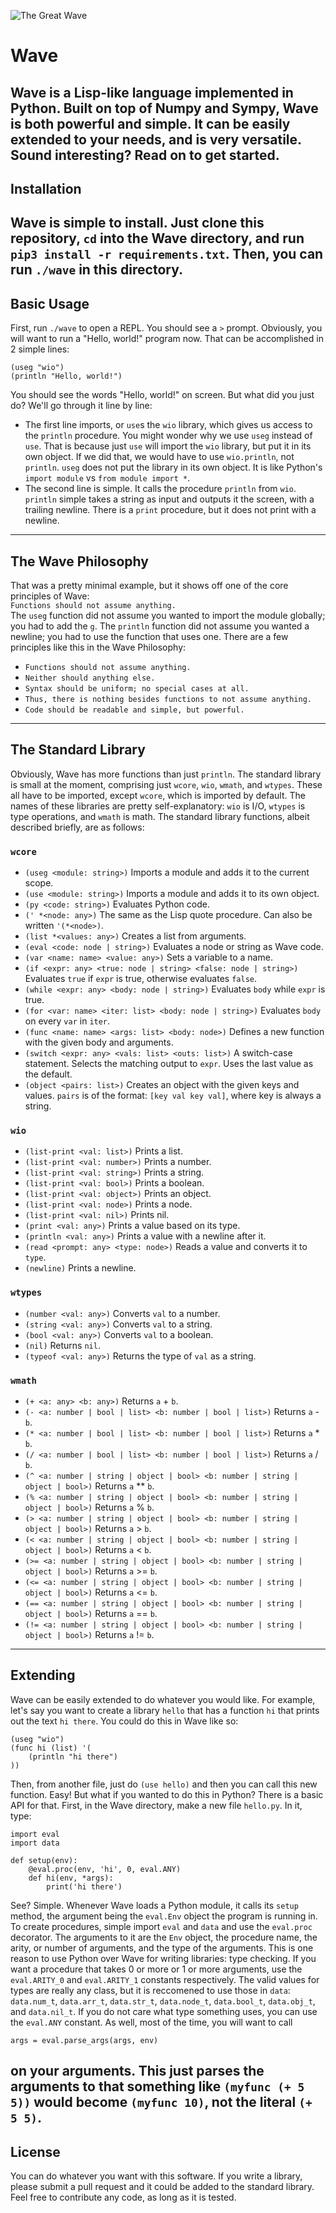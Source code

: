 ![The Great Wave](https://upload.wikimedia.org/wikipedia/commons/0/0a/The_Great_Wave_off_Kanagawa.jpg)
# Wave
Wave is a Lisp-like language implemented in Python. Built on top of Numpy and Sympy,
Wave is both powerful and simple. It can be easily extended to your needs, and is very
versatile. Sound interesting? Read on to get started.
---
## Installation
Wave is simple to install. Just clone this repository, `cd` into the Wave directory,
and run `pip3 install -r requirements.txt`. Then, you can run `./wave` in this directory.
---
## Basic Usage
First, run `./wave` to open a REPL. You should see a `>` prompt. Obviously, you will want
to run a "Hello, world!" program now. That can be accomplished in 2 simple lines:  
```
(useg "wio")
(println "Hello, world!")
```
You should see the words "Hello, world!" on screen. But what did you just do? We'll go through
it line by line:

- The first line imports, or `use`s the `wio` library, which gives us access to the `println`
procedure. You might wonder why we use `useg` instead of `use`. That is because just `use` will
import the `wio` library, but put it in its own object. If we did that, we would have to use
`wio.println`, not `println`. `useg` does not put the library in its own object. It is like Python's
`import module` vs `from module import *`.
- The second line is simple. It calls the procedure `println` from `wio`. `println` simple takes
a string as input and outputs it the screen, with a trailing newline. There is a `print` procedure,
but it does not print with a newline.
---
## The Wave Philosophy
That was a pretty minimal example, but it shows off one of the core principles of Wave:  
`Functions should not assume anything.`  
The `useg` function did not assume you wanted to import the module globally; you had to add the `g`.
The `println` function did not assume you wanted a newline; you had to use the function that uses one.
There are a few principles like this in the Wave Philosophy:

- `Functions should not assume anything.`
- `Neither should anything else.`
- `Syntax should be uniform; no special cases at all.`
- `Thus, there is nothing besides functions to not assume anything.`
- `Code should be readable and simple, but powerful.`
---
## The Standard Library
Obviously, Wave has more functions than just `println`. The standard library is small at the moment,
comprising just `wcore`, `wio`, `wmath`, and `wtypes`. These all have to be imported, except `wcore`,
which is imported by default. The names of these libraries are pretty self-explanatory: `wio` is I/O,
`wtypes` is type operations, and `wmath` is math. The standard library functions, albeit described briefly,
are as follows:

### `wcore`

- `(useg <module: string>)` Imports a module and adds it to the current scope.
- `(use <module: string>)` Imports a module and adds it to its own object.
- `(py <code: string>)` Evaluates Python code.
- `(' *<node: any>)` The same as the Lisp quote procedure. Can also be written `'(*<node>)`.
- `(list *<values: any>)` Creates a list from arguments.
- `(eval <code: node | string>)` Evaluates a node or string as Wave code.
- `(var <name: name> <value: any>)` Sets a variable to a name.
- `(if <expr: any> <true: node | string> <false: node | string>)` Evaluates `true` if `expr` is true, otherwise evaluates `false`.
- `(while <expr: any> <body: node | string>)` Evaluates `body` while `expr` is true.
- `(for <var: name> <iter: list> <body: node | string>)` Evaluates `body` on every `var` in `iter`.
- `(func <name: name> <args: list> <body: node>)` Defines a new function with the given body and arguments.
- `(switch <expr: any> <vals: list> <outs: list>)` A switch-case statement. Selects the matching output to `expr`. Uses
the last value as the default.
- `(object <pairs: list>)` Creates an object with the given keys and values. `pairs` is of the format: `[key val key val]`, where key
is always a string.

### `wio`

- `(list-print <val: list>)` Prints a list.
- `(list-print <val: number>)` Prints a number.
- `(list-print <val: string>)` Prints a string.
- `(list-print <val: bool>)` Prints a boolean.
- `(list-print <val: object>)` Prints an object.
- `(list-print <val: node>)` Prints a node.
- `(list-print <val: nil>)` Prints nil.
- `(print <val: any>)` Prints a value based on its type.
- `(println <val: any>)` Prints a value with a newline after it.
- `(read <prompt: any> <type: node>)` Reads a value and converts it to `type`.
- `(newline)` Prints a newline.

### `wtypes`

- `(number <val: any>)` Converts `val` to a number.
- `(string <val: any>)` Converts `val` to a string.
- `(bool <val: any>)` Converts `val` to a boolean.
- `(nil)` Returns `nil`.
- `(typeof <val: any>)` Returns the type of `val` as a string.

### `wmath`

- `(+ <a: any> <b: any>)` Returns `a` + `b`.
- `(- <a: number | bool | list> <b: number | bool | list>)` Returns `a` - `b`.
- `(* <a: number | bool | list> <b: number | bool | list>)` Returns `a` * `b`.
- `(/ <a: number | bool | list> <b: number | bool | list>)` Returns `a` / `b`.
- `(^ <a: number | string | object | bool> <b: number | string | object | bool>)` Returns `a` ** `b`.
- `(% <a: number | string | object | bool> <b: number | string | object | bool>)` Returns `a` % `b`.
- `(> <a: number | string | object | bool> <b: number | string | object | bool>)` Returns `a` > `b`.
- `(< <a: number | string | object | bool> <b: number | string | object | bool>)` Returns `a` < `b`.
- `(>= <a: number | string | object | bool> <b: number | string | object | bool>)` Returns `a` >= `b`.
- `(<= <a: number | string | object | bool> <b: number | string | object | bool>)` Returns `a` <= `b`.
- `(== <a: number | string | object | bool> <b: number | string | object | bool>)` Returns `a` == `b`.
- `(!= <a: number | string | object | bool> <b: number | string | object | bool>)` Returns `a` != `b`.
---
## Extending
Wave can be easily extended to do whatever you would like. For example, let's say you want to create a library
`hello` that has a function `hi` that prints out the text `hi there`. You could do this in Wave like so:
```
(useg "wio")
(func hi (list) '(
    (println "hi there")
))
```
Then, from another file, just do `(use hello)` and then you can call this new function. Easy! But what if you
wanted to do this in Python? There is a basic API for that. First, in the Wave directory, make a new file
`hello.py`. In it, type:
```
import eval
import data

def setup(env):
    @eval.proc(env, 'hi', 0, eval.ANY)
    def hi(env, *args):
        print('hi there')
```
See? Simple. Whenever Wave loads a Python module, it calls its `setup` method, the argument being the
`eval.Env` object the program is running in. To create procedures, simple import `eval` and `data` and
use the `eval.proc` decorator. The arguments to it are the `Env` object, the procedure name, the arity,
or number of arguments, and the type of the arguments. This is one reason to use Python over Wave for
writing libraries: type checking. If you want a procedure that takes 0 or more or 1 or more arguments,
use the `eval.ARITY_0` and `eval.ARITY_1` constants respectively. The valid values for types are really any
class, but it is reccomened to use those in `data`: `data.num_t`, `data.arr_t`, `data.str_t`, `data.node_t`,
`data.bool_t`, `data.obj_t`, and `data.nil_t`. If you do not care what type something uses, you can use the
`eval.ANY` constant. As well, most of the time, you will want to call
```
args = eval.parse_args(args, env)
```

on your arguments. This just parses the arguments to that something like `(myfunc (+ 5 5))` would become
`(myfunc 10)`, not the literal `(+ 5 5)`.
---
## License
You can do whatever you want with this software. If you write a library, please submit a pull request
and it could be added to the standard library. Feel free to contribute any code, as long as it is tested.
